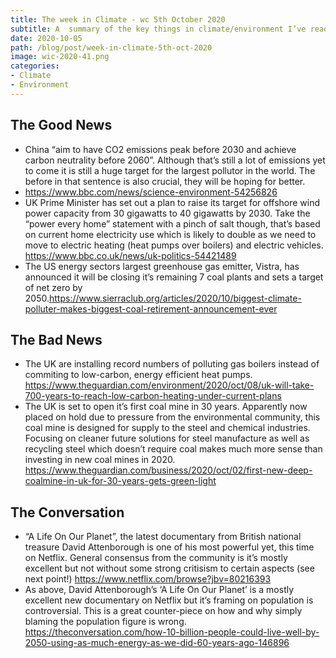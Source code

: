 ```yaml
---
title: The week in Climate - wc 5th October 2020
subtitle: A  summary of the key things in climate/environment I’ve read this week.
date: 2020-10-05
path: /blog/post/week-in-climate-5th-oct-2020
image: wic-2020-41.png
categories:
- Climate
- Environment
---
```

## The Good News
* China “aim to have CO2 emissions peak before 2030 and achieve carbon neutrality before 2060”. Although that’s still a lot of emissions yet to come it is still a huge target for the largest pollutor in the world. The before in that sentence is also crucial, they will be hoping for better.
* https://www.bbc.com/news/science-environment-54256826
* UK Prime Minister has set out a plan to raise its target for offshore wind power capacity from 30 gigawatts to 40 gigawatts by 2030. Take the “power every home” statement with a pinch of salt though, that’s based on current home electricity use which is likely to double as we need to move to electric heating (heat pumps over boilers) and electric vehicles.
https://www.bbc.co.uk/news/uk-politics-54421489
* The US energy sectors largest greenhouse gas emitter, Vistra, has announced it will be closing it’s remaining 7 coal plants and sets a target of net zero by 2050.https://www.sierraclub.org/articles/2020/10/biggest-climate-polluter-makes-biggest-coal-retirement-announcement-ever

## The Bad News
* The UK are installing record numbers of polluting gas boilers instead of commiting to low-carbon, energy efficient heat pumps.
https://www.theguardian.com/environment/2020/oct/08/uk-will-take-700-years-to-reach-low-carbon-heating-under-current-plans
* The UK is set to open it’s first coal mine in 30 years. Apparently now placed on hold due to pressure from the environmental community, this coal mine is designed for supply to the steel and chemical industries. Focusing on cleaner future solutions for steel manufacture as well as recycling steel which doesn’t require coal makes much more sense than investing in new coal mines in 2020.
https://www.theguardian.com/business/2020/oct/02/first-new-deep-coalmine-in-uk-for-30-years-gets-green-light


## The Conversation
* “A Life On Our Planet”, the latest documentary from British national treasure David Attenborough is one of his most powerful yet, this time on Netflix. General consensus from the community is it’s mostly excellent but not without some strong critisism to certain aspects (see next point!)
https://www.netflix.com/browse?jbv=80216393
* As above, David Attenborough’s ‘A Life On Our Planet’ is a mostly excellent new documentary on Netflix but it’s framing on population is controversial. This is a great counter-piece on how and why simply blaming the population figure is wrong.
 https://theconversation.com/how-10-billion-people-could-live-well-by-2050-using-as-much-energy-as-we-did-60-years-ago-146896